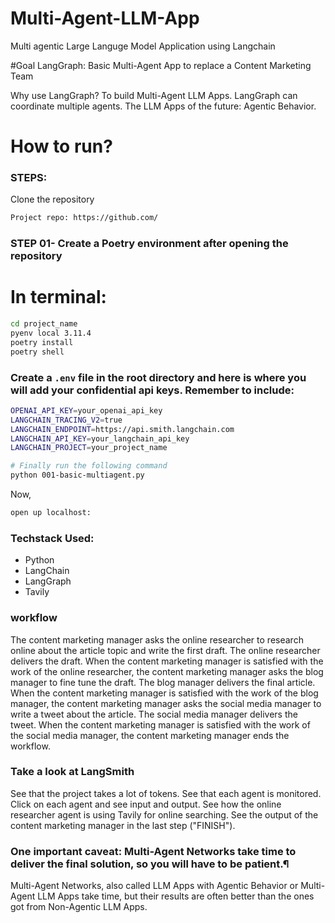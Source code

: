 # Multi-Agent-LLM-App
Multi agentic Large Languge Model Application using Langchain

#Goal
LangGraph: Basic Multi-Agent App to replace a Content Marketing Team

Why use LangGraph?
To build Multi-Agent LLM Apps.
LangGraph can coordinate multiple agents.
The LLM Apps of the future: Agentic Behavior.



# How to run?
### STEPS:

Clone the repository

```bash
Project repo: https://github.com/
```
### STEP 01- Create a Poetry environment after opening the repository 

# In terminal:

```bash
cd project_name
pyenv local 3.11.4
poetry install
poetry shell
```



### Create a `.env` file in the root directory and here is where you will add your confidential api keys. Remember to include:

```bash
OPENAI_API_KEY=your_openai_api_key
LANGCHAIN_TRACING_V2=true
LANGCHAIN_ENDPOINT=https://api.smith.langchain.com
LANGCHAIN_API_KEY=your_langchain_api_key
LANGCHAIN_PROJECT=your_project_name
```




```bash
# Finally run the following command
python 001-basic-multiagent.py
```

Now,
```bash
open up localhost:
```


### Techstack Used:

- Python
- LangChain
- LangGraph
- Tavily


### workflow
The content marketing manager asks the online researcher to research online about the article topic and write the first draft.
The online researcher delivers the draft.
When the content marketing manager is satisfied with the work of the online researcher, the content marketing manager asks the blog manager to fine tune the draft.
The blog manager delivers the final article.
When the content marketing manager is satisfied with the work of the blog manager, the content marketing manager asks the social media manager to write a tweet about the article.
The social media manager delivers the tweet.
When the content marketing manager is satisfied with the work of the social media manager, the content marketing manager ends the workflow.


### Take a look at LangSmith
See that the project takes a lot of tokens.
See that each agent is monitored.
Click on each agent and see input and output.
See how the online researcher agent is using Tavily for online searching.
See the output of the content marketing manager in the last step ("FINISH").

### One important caveat: Multi-Agent Networks take time to deliver the final solution, so you will have to be patient.¶
Multi-Agent Networks, also called LLM Apps with Agentic Behavior or Multi-Agent LLM Apps take time, but their results are often better than the ones got from Non-Agentic LLM Apps.

    
